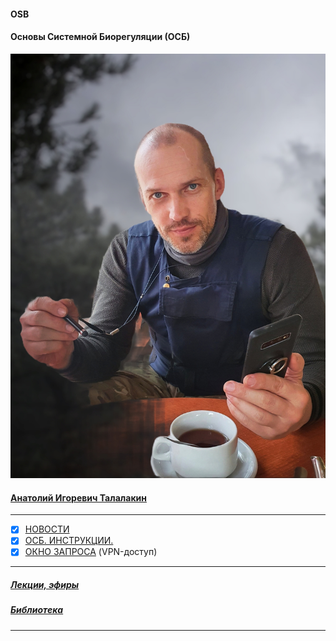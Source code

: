 #### OSB 
#### Основы Системной Биорегуляции (ОСБ)  
![](!AIT.jpg)  
#### [Анатолий Игоревич Талалакин](AI_Talalakin.md#ai_talalakin)   

***  
- [x] [НОВОСТИ](News.md#news)  
- [x] [ОСБ. ИНСТРУКЦИИ.](!0SB_Instructio.md#0sb_instructio)  
- [x] [ОКНО ЗАПРОСА](http://mductor.weebly.com/a.html) (VPN-доступ)    

***  
##### [Лекции, эфиры](Lectio.md#lectio)   
##### [Библиотека](Library.md#library)   

***  
